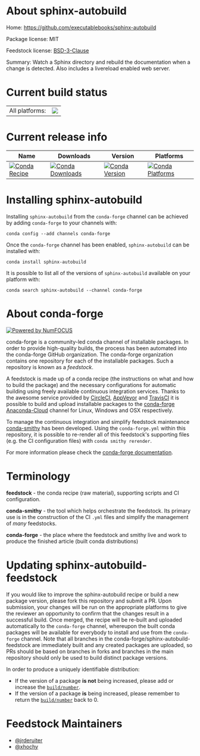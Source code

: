 About sphinx-autobuild
======================

Home: https://github.com/executablebooks/sphinx-autobuild

Package license: MIT

Feedstock license: [BSD-3-Clause](https://github.com/conda-forge/sphinx-autobuild-feedstock/blob/master/LICENSE.txt)

Summary: Watch a Sphinx directory and rebuild the documentation when a change is detected. Also includes a livereload enabled web server.

Current build status
====================


<table><tr><td>All platforms:</td>
    <td>
      <a href="https://dev.azure.com/conda-forge/feedstock-builds/_build/latest?definitionId=3556&branchName=master">
        <img src="https://dev.azure.com/conda-forge/feedstock-builds/_apis/build/status/sphinx-autobuild-feedstock?branchName=master">
      </a>
    </td>
  </tr>
</table>

Current release info
====================

| Name | Downloads | Version | Platforms |
| --- | --- | --- | --- |
| [![Conda Recipe](https://img.shields.io/badge/recipe-sphinx--autobuild-green.svg)](https://anaconda.org/conda-forge/sphinx-autobuild) | [![Conda Downloads](https://img.shields.io/conda/dn/conda-forge/sphinx-autobuild.svg)](https://anaconda.org/conda-forge/sphinx-autobuild) | [![Conda Version](https://img.shields.io/conda/vn/conda-forge/sphinx-autobuild.svg)](https://anaconda.org/conda-forge/sphinx-autobuild) | [![Conda Platforms](https://img.shields.io/conda/pn/conda-forge/sphinx-autobuild.svg)](https://anaconda.org/conda-forge/sphinx-autobuild) |

Installing sphinx-autobuild
===========================

Installing `sphinx-autobuild` from the `conda-forge` channel can be achieved by adding `conda-forge` to your channels with:

```
conda config --add channels conda-forge
```

Once the `conda-forge` channel has been enabled, `sphinx-autobuild` can be installed with:

```
conda install sphinx-autobuild
```

It is possible to list all of the versions of `sphinx-autobuild` available on your platform with:

```
conda search sphinx-autobuild --channel conda-forge
```


About conda-forge
=================

[![Powered by NumFOCUS](https://img.shields.io/badge/powered%20by-NumFOCUS-orange.svg?style=flat&colorA=E1523D&colorB=007D8A)](http://numfocus.org)

conda-forge is a community-led conda channel of installable packages.
In order to provide high-quality builds, the process has been automated into the
conda-forge GitHub organization. The conda-forge organization contains one repository
for each of the installable packages. Such a repository is known as a *feedstock*.

A feedstock is made up of a conda recipe (the instructions on what and how to build
the package) and the necessary configurations for automatic building using freely
available continuous integration services. Thanks to the awesome service provided by
[CircleCI](https://circleci.com/), [AppVeyor](https://www.appveyor.com/)
and [TravisCI](https://travis-ci.com/) it is possible to build and upload installable
packages to the [conda-forge](https://anaconda.org/conda-forge)
[Anaconda-Cloud](https://anaconda.org/) channel for Linux, Windows and OSX respectively.

To manage the continuous integration and simplify feedstock maintenance
[conda-smithy](https://github.com/conda-forge/conda-smithy) has been developed.
Using the ``conda-forge.yml`` within this repository, it is possible to re-render all of
this feedstock's supporting files (e.g. the CI configuration files) with ``conda smithy rerender``.

For more information please check the [conda-forge documentation](https://conda-forge.org/docs/).

Terminology
===========

**feedstock** - the conda recipe (raw material), supporting scripts and CI configuration.

**conda-smithy** - the tool which helps orchestrate the feedstock.
                   Its primary use is in the construction of the CI ``.yml`` files
                   and simplify the management of *many* feedstocks.

**conda-forge** - the place where the feedstock and smithy live and work to
                  produce the finished article (built conda distributions)


Updating sphinx-autobuild-feedstock
===================================

If you would like to improve the sphinx-autobuild recipe or build a new
package version, please fork this repository and submit a PR. Upon submission,
your changes will be run on the appropriate platforms to give the reviewer an
opportunity to confirm that the changes result in a successful build. Once
merged, the recipe will be re-built and uploaded automatically to the
`conda-forge` channel, whereupon the built conda packages will be available for
everybody to install and use from the `conda-forge` channel.
Note that all branches in the conda-forge/sphinx-autobuild-feedstock are
immediately built and any created packages are uploaded, so PRs should be based
on branches in forks and branches in the main repository should only be used to
build distinct package versions.

In order to produce a uniquely identifiable distribution:
 * If the version of a package **is not** being increased, please add or increase
   the [``build/number``](https://docs.conda.io/projects/conda-build/en/latest/resources/define-metadata.html#build-number-and-string).
 * If the version of a package **is** being increased, please remember to return
   the [``build/number``](https://docs.conda.io/projects/conda-build/en/latest/resources/define-metadata.html#build-number-and-string)
   back to 0.

Feedstock Maintainers
=====================

* [@jrderuiter](https://github.com/jrderuiter/)
* [@xhochy](https://github.com/xhochy/)

